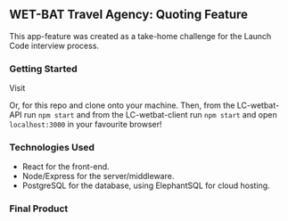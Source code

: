 ## WET-BAT Travel Agency: Quoting Feature

This app-feature was created as a take-home challenge for the Launch Code interview process.

### Getting Started

Visit 

Or, for this repo and clone onto your machine. Then, from the LC-wetbat-API run `npm start` and from the LC-wetbat-client run `npm start` and open `localhost:3000` in your favourite browser!

### Technologies Used

* React for the front-end.
* Node/Express for the server/middleware.
* PostgreSQL for the database, using ElephantSQL for cloud hosting.

### Final Product
